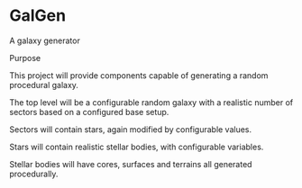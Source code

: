 # GalGen
A galaxy generator

Purpose

This project will provide components capable of generating a random procedural galaxy.

The top level will be a configurable random galaxy with a realistic number of sectors based on a configured base setup.

Sectors will contain stars, again modified by configurable values.

Stars will contain realistic stellar bodies, with configurable variables.

Stellar bodies will have cores, surfaces and terrains all generated procedurally.
